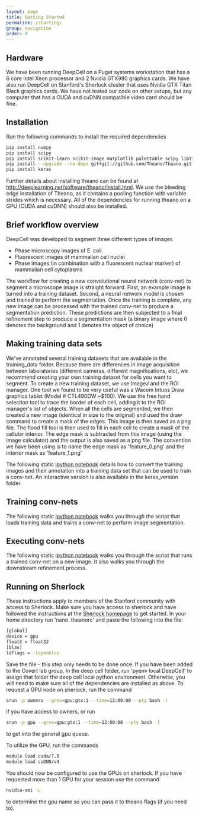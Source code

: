 ```yaml
---
layout: page
title: Getting Started
permalink: /starting/
group: navigation
order: 4
---
```


## Hardware
We have been running DeepCell on a Puget systems workstation that has a 6 core Intel Xeon processor and 2 Nvidia GTX980 graphics cards. We have also run DeepCell on Stanford's Sherlock cluster that uses Nvidia GTX Titan Black graphics cards. We have not tested our code on other setups, but any computer that has a CUDA and cuDNN compatible video card should be fine.

## Installation
Run the following commands to install the required dependencies

```bash
pip install numpy
pip install scipy
pip install scikit-learn scikit-image matplotlib palettable scipy libtiff
pip install --upgrade --no-deps git+git://github.com/Theano/Theano.git
pip install keras
```
Further details about installing theano can be found at http://deeplearning.net/software/theano/install.html. We use the bleeding edge installation of Theano, as it contains a pooling function with variable strides which is necessary. All of the dependencies for running theano on a GPU (CUDA and cuDNN) should also be installed.

## Brief workflow overview
DeepCell was developed to segment three different types of images
* Phase microscopy images of E. coli. 
* Fluorescent images of mammalian cell nuclei
* Phase images (in combination with a fluorescent nuclear marker) of mammalian cell cytoplasms

The workflow for creating a new convolutional neural network (conv-net) to segment a microscope image is straight forward. First, an example image is turned into a training dataset. Second, a neural network model is chosen and trained to perform the segmentation. Once the training is complete, any new image can be processed with the trained conv-net to produce a segmentation prediction. These predictions are then subjected to a final refinement step to produce a segmentation mask (a binary image where 0 denotes the background and 1 denotes the object of choice)

## Making training data sets
We've annotated several training datasets that are available in the training_data folder. Because there are differences in image acquisition between laboratories (different cameras, different magnifications, etc), we recommend creating your own training dataset for cells you want to segment. To create a new training dataset, we use ImageJ and the ROI manager. One tool we found to be very useful was a Wacom Intuos Draw graphics tablet (Model # CTL490DW ~$100). We use the free hand selection tool to trace the border of each cell, adding it to the ROI manager's list of objects. When all the cells are segmented, we then created a new image (identical in size to the original) and used the draw command to create a mask of the edges. This image is then saved as a png file. The flood fill tool is then used to fill in each cell to create a mask of the cellular interior. The edge mask is subtracted from this image (using the image calculator) and the output is also saved as a png file. The convention we have been using is to name the edge mask as 'feature_0.png' and the interior mask as 'feature_1.png'

The following static [ipython notebook](/DeepCell/making_training_data.html) details how to convert the training images and their annotation into a training data set that can be used to train a conv-net. An interactive version is also available in the keras_version folder.

## Training conv-nets
The following static [ipython notebook](/DeepCell/training_convnets.html) walks you through the script that loads training data and trains a conv-net to perform image segmentation.

## Executing conv-nets
The following static [ipython notebook](/DeepCell/running_convnets.html) walks you through the script that runs a trained conv-net on a new image. It also walks you through the downstream refinement process.

## Running on Sherlock
These instructions apply to members of the Stanford community with access to Sherlock. Make sure you have access to sherlock and have followed the instructions at the [Sherlock homepage](http://sherlock.stanford.edu) to get started. In your home directory run 'nano .theanorc' and paste the following into the file:

```bash
[global]
device = gpu
floatX = float32
[blas]
ldflags = -lopenblas
```

Save the file - this step only needs to be done once. If you have been added to the Covert lab group, In the deep cell folder, run 'pyenv local DeepCell' to assign that folder the deep cell local python environment. Otherwise, you will need to make sure all of the dependencies are installed as above. To request a GPU node on sherlock, run the command 

```bash
srun -p owners --gres=gpu:gtx:1 --time=12:00:00 --pty bash -l 
```

if you have access to owners, or run

```bash
srun -p gpu --gres=gpu:gtx:1 --time=12:00:00 --pty bash -l
```

to get into the general gpu queue.

 To utilize the GPU, run the commands

```bash
module load cuda/7.5
module load cuDNN/v4
```

You should now be configured to use the GPUs on sherlock. If you have requested more than 1 GPU for your session use the command 

```bash
nvidia-smi -L
```

to determine the gpu name so you can pass it to theano flags (if you need to).
